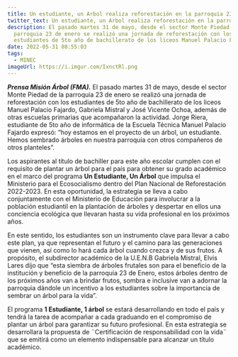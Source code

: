 ```yaml
---
title: Un estudiante, un Arbol realiza reforestación en la parroquia 23 de Enero.
twitter_text: Un estudiante, un Arbol realiza reforestación en la parroquia 23 de Enero.
description: El pasado martes 31 de mayo, desde el sector Monte Piedad de la
  parroquia 23 de enero se realizó una jornada de reforestación con los
  estudiantes de 5to año de bachillerato de los liceos Manuel Palacio Fajardo
date: 2022-05-31 08:55:03
tags:
  - MINEC
imageUrl: https://i.imgur.com/IxnctRl.png
---
```

***Prensa Misión Árbol (FMA).*** El pasado martes 31 de mayo, desde el sector Monte Piedad de la parroquia 23 de enero se realizó una jornada de reforestación con los estudiantes de 5to año de bachillerato de los liceos Manuel Palacio Fajardo, Gabriela Mistral y José Vicente Ochoa, además de otras escuelas primarias que acompañaron la actividad. Jorge Riera, estudiante de 5to año de informática de la Escuela Técnica Manuel Palacio Fajardo expresó: “hoy estamos en el proyecto de un árbol, un estudiante. Hemos sembrado árboles en nuestra parroquia con otros compañeros de otros planteles”.

Los aspirantes al título de bachiller para este año escolar cumplen con el requisito de plantar un árbol para el país para obtener su grado académico en el marco del programa **Un Estudiante, Un Árbol** que impulsa el Ministerio para el Ecosocialismo dentro del Plan Nacional de Reforestación 2022-2023. En esta oportunidad, la estrategia se lleva a cabo conjuntamente con el Ministerio de Educación para involucrar a la población estudiantil en la plantación de árboles y despertar en ellos una conciencia ecológica que llevaran hasta su vida profesional en los próximos años. 

En este sentido, los estudiantes son un instrumento clave para llevar a cabo este plan, ya que representan el futuro y el camino para las generaciones que vienen, así como lo hará cada árbol cuando crezca y de sus frutos. A propósito, el subdirector académico de la U.E.N.B Gabriela Mistral, Elvis Lares dijo que “esta siembra de árboles frutales son para el beneficio de la institución y beneficio de la parroquia 23 de Enero, estos árboles dentro de los próximos años van a brindar frutos, sombra e inclusive van a adornar la parroquia dándole un incentivo a los estudiantes sobre la importancia de sembrar un árbol para la vida”.

El programa **1 Estudiante, 1 árbol** se estará desarrollando en todo el país y tendrá la tarea de acompañar a cada graduando en el compromiso de plantar un árbol para garantizar su futuro profesional. En esta estrategia se desarrollara la propuesta de ¨Certificación de responsabilidad con la vida¨ que se emitirá como un elemento indispensable para alcanzar un título académico.